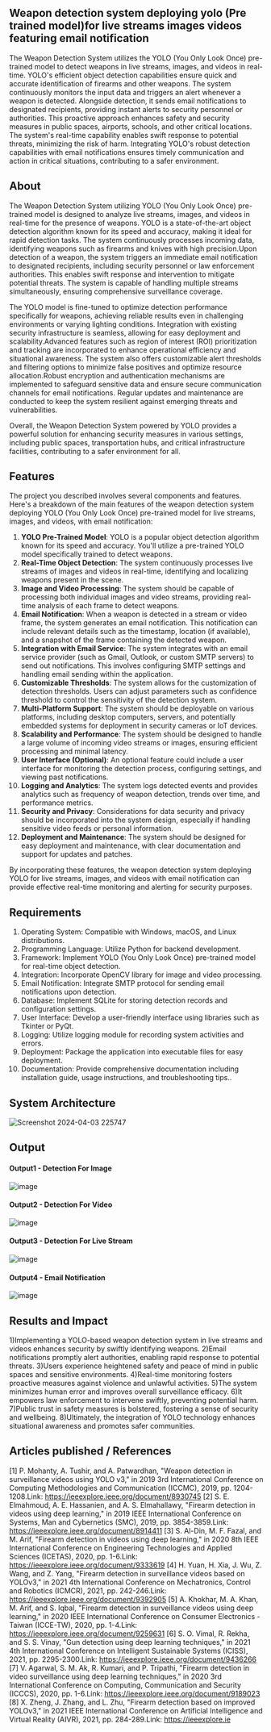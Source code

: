 ## Weapon detection system deploying yolo (Pre trained model)for live streams images videos featuring email notification
The Weapon Detection System utilizes the YOLO (You Only Look Once) pre-trained model to detect weapons in live streams, images, and videos in real-time. YOLO's efficient object detection capabilities ensure quick and accurate identification of firearms and other weapons. The system continuously monitors the input data and triggers an alert whenever a weapon is detected. Alongside detection, it sends email notifications to designated recipients, providing instant alerts to security personnel or authorities. This proactive approach enhances safety and security measures in public spaces, airports, schools, and other critical locations. The system's real-time capability enables swift response to potential threats, minimizing the risk of harm. Integrating YOLO's robust detection capabilities with email notifications ensures timely communication and action in critical situations, contributing to a safer environment.
## About
The Weapon Detection System utilizing YOLO (You Only Look Once) pre-trained model is designed to analyze live streams, images, and videos in real-time for the presence of weapons. YOLO is a state-of-the-art object detection algorithm known for its speed and accuracy, making it ideal for rapid detection tasks. The system continuously processes incoming data, identifying weapons such as firearms and knives with high precision.Upon detection of a weapon, the system triggers an immediate email notification to designated recipients, including security personnel or law enforcement authorities. This enables swift response and intervention to mitigate potential threats. The system is capable of handling multiple streams simultaneously, ensuring comprehensive surveillance coverage.

The YOLO model is fine-tuned to optimize detection performance specifically for weapons, achieving reliable results even in challenging environments or varying lighting conditions. Integration with existing security infrastructure is seamless, allowing for easy deployment and scalability.Advanced features such as region of interest (ROI) prioritization and tracking are incorporated to enhance operational efficiency and situational awareness. The system also offers customizable alert thresholds and filtering options to minimize false positives and optimize resource allocation.Robust encryption and authentication mechanisms are implemented to safeguard sensitive data and ensure secure communication channels for email notifications. Regular updates and maintenance are conducted to keep the system resilient against emerging threats and vulnerabilities.

Overall, the Weapon Detection System powered by YOLO provides a powerful solution for enhancing security measures in various settings, including public spaces, transportation hubs, and critical infrastructure facilities, contributing to a safer environment for all.

## Features
The project you described involves several components and features. Here's a breakdown of the main features of the weapon detection system deploying YOLO (You Only Look Once) pre-trained model for live streams, images, and videos, with email notification:

1. **YOLO Pre-Trained Model**: YOLO is a popular object detection algorithm known for its speed and accuracy. You'll utilize a pre-trained YOLO model specifically trained to detect weapons.
2. **Real-Time Object Detection**: The system continuously processes live streams of images and videos in real-time, identifying and localizing weapons present in the scene.
3. **Image and Video Processing**: The system should be capable of processing both individual images and video streams, providing real-time analysis of each frame to detect weapons.
4. **Email Notification**: When a weapon is detected in a stream or video frame, the system generates an email notification. This notification can include relevant details such as the timestamp, location (if available), and a snapshot of the frame containing the detected weapon.
5. **Integration with Email Service**: The system integrates with an email service provider (such as Gmail, Outlook, or custom SMTP servers) to send out notifications. This involves configuring SMTP settings and handling email sending within the application.
6. **Customizable Thresholds**: The system allows for the customization of detection thresholds. Users can adjust parameters such as confidence threshold to control the sensitivity of the detection system.
7. **Multi-Platform Support**: The system should be deployable on various platforms, including desktop computers, servers, and potentially embedded systems for deployment in security cameras or IoT devices.
8. **Scalability and Performance**: The system should be designed to handle a large volume of incoming video streams or images, ensuring efficient processing and minimal latency.
9. **User Interface (Optional)**: An optional feature could include a user interface for monitoring the detection process, configuring settings, and viewing past notifications.
10. **Logging and Analytics**: The system logs detected events and provides analytics such as frequency of weapon detection, trends over time, and performance metrics.
11. **Security and Privacy**: Considerations for data security and privacy should be incorporated into the system design, especially if handling sensitive video feeds or personal information.
12. **Deployment and Maintenance**: The system should be designed for easy deployment and maintenance, with clear documentation and support for updates and patches.
    
By incorporating these features, the weapon detection system deploying YOLO for live streams, images, and videos with email notification can provide effective real-time monitoring and alerting for security purposes.

## Requirements
1. Operating System: Compatible with Windows, macOS, and Linux distributions.
2. Programming Language: Utilize Python for backend development.
3. Framework: Implement YOLO (You Only Look Once) pre-trained model for real-time object detection.
4. Integration: Incorporate OpenCV library for image and video processing.
5. Email Notification: Integrate SMTP protocol for sending email notifications upon detection.
6. Database: Implement SQLite for storing detection records and configuration settings.
7. User Interface: Develop a user-friendly interface using libraries such as Tkinter or PyQt.
8. Logging: Utilize logging module for recording system activities and errors.
9. Deployment: Package the application into executable files for easy deployment.
10. Documentation: Provide comprehensive documentation including installation guide, usage instructions, and troubleshooting tips..

## System Architecture

![Screenshot 2024-04-03 225747](https://github.com/KHADAR134/Projectwork2/assets/75235233/d28fbf1d-f945-44d3-9369-2a77e8e17d31)


## Output

#### Output1 - Detection For Image

![image](https://github.com/KHADAR134/Projectwork2/assets/75235233/f6a51735-dff4-4c2f-8b1a-9548ba1c4a09)


#### Output2 - Detection For Video

![image](https://github.com/KHADAR134/Projectwork2/assets/75235233/46075a7c-9217-4fa5-ac53-7045300fe73d)

#### Output3 - Detection For Live Stream

![image](https://github.com/KHADAR134/Projectwork2/assets/75235233/d107ea80-398f-4507-becd-4bd7450e64a9)


#### Output4 - Email Notification

![image](https://github.com/KHADAR134/Projectwork2/assets/75235233/6b6a56f2-dd24-48d4-b8d1-9c2f1231bed5)


## Results and Impact
1)Implementing a YOLO-based weapon detection system in live streams and videos enhances security by swiftly identifying weapons.
2)Email notifications promptly alert authorities, enabling rapid response to potential threats.
3)Users experience heightened safety and peace of mind in public spaces and sensitive environments.
4)Real-time monitoring fosters proactive measures against violence and unlawful activities.
5)The system minimizes human error and improves overall surveillance efficacy.
6)It empowers law enforcement to intervene swiftly, preventing potential harm.
7)Public trust in safety measures is bolstered, fostering a sense of security and wellbeing.
8)Ultimately, the integration of YOLO technology enhances situational awareness and promotes safer communities.

## Articles published / References
[1] P. Mohanty, A. Tushir, and A. Patwardhan, "Weapon detection in surveillance videos using YOLO v3," in 2019 3rd International Conference on Computing Methodologies and Communication (ICCMC), 2019, pp. 1204-1208.Link: https://ieeexplore.ieee.org/document/8930745
[2]  S. E. Elmahmoud, A. E. Hassanien, and A. S. Elmahallawy, "Firearm detection in videos using deep learning," in 2019 IEEE International Conference on Systems, Man and Cybernetics (SMC), 2019, pp. 3854-3859.Link: https://ieeexplore.ieee.org/document/8914411
[3]  S. Al-Din, M. F. Fazal, and M. Arif, "Firearm detection in videos using deep learning," in 2020 8th IEEE International Conference on Engineering Technologies and Applied Sciences (ICETAS), 2020, pp. 1-6.Link: https://ieeexplore.ieee.org/document/9333619
[4]  H. Yuan, H. Xia, J. Wu, Z. Wang, and Z. Yang, "Firearm detection in surveillance videos based on YOLOv3," in 2021 4th International Conference on Mechatronics, Control and Robotics (ICMCR), 2021, pp. 242-246.Link: https://ieeexplore.ieee.org/document/9392905
[5]  A. Khokhar, M. A. Khan, M. Arif, and S. Iqbal, "Firearm detection in surveillance videos using deep learning," in 2020 IEEE International Conference on Consumer Electronics - Taiwan (ICCE-TW), 2020, pp. 1-4.Link: https://ieeexplore.ieee.org/document/9259631
[6]  S. O. Vimal, R. Rekha, and S. S. Vinay, "Gun detection using deep learning techniques," in 2021 4th International Conference on Intelligent Sustainable Systems (ICISS), 2021, pp. 2295-2300.Link: https://ieeexplore.ieee.org/document/9436266
[7]  V. Agarwal, S. M. Ak, R. Kumari, and P. Tripathi, "Firearm detection in video surveillance using deep learning techniques," in 2020 3rd International Conference on Computing, Communication and Security (ICCCS), 2020, pp. 1-6.Link: https://ieeexplore.ieee.org/document/9189023
[8]  X. Zheng, J. Zhang, and L. Zhu, "Firearm detection based on improved YOLOv3," in 2021 IEEE International Conference on Artificial Intelligence and Virtual Reality (AIVR), 2021, pp. 284-289.Link: https://ieeexplore.ie







